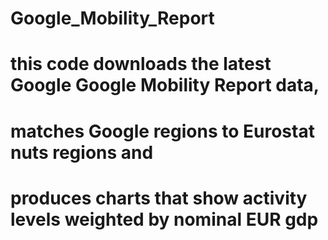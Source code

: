 # Google_Mobility_Report
  
# this code downloads the latest Google Google Mobility Report data,
# matches Google regions to Eurostat nuts regions and
# produces charts that show activity levels weighted by nominal EUR gdp
